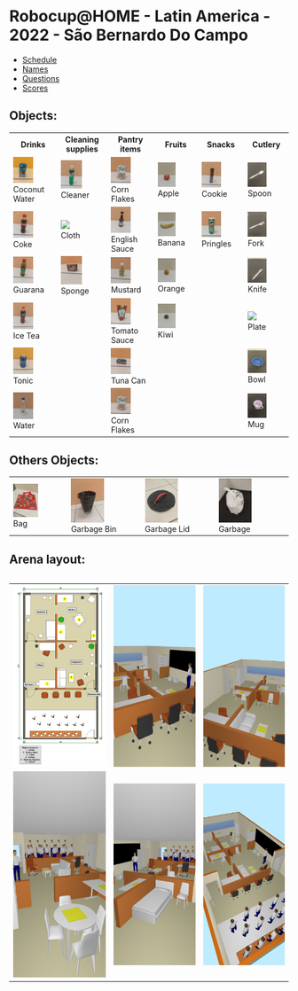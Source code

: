 # Robocup@HOME - Latin America - 2022 - São Bernardo Do Campo

- [Schedule](schedule.pdf)
- [Names](name.pdf)
- [Questions](questions.pdf)
- [Scores](scores.pdf)

## Objects:

<table>
  <tr>
    <th>Drinks</th>
    <th>Cleaning supplies</th>
    <th>Pantry items</th>
    <th>Fruits</th>
    <th>Snacks</th>
    <th>Cutlery</th>
  </tr>
  <tr>
    <td><img src="Objects/Drinks_CoconutWater.jpg" width="50%"/><br>Coconut Water</td>
    <td><img src="Objects/CleaningSupplies_Cleaner.jpg" width="50%"/><br>Cleaner</td>
    <td><img src="Objects/PantryItems_CornFlakes.jpg" width="50%"/><br>Corn Flakes</td>
    <td><img src="Objects/Fruits_Apple.jpg" width="50%"/><br>Apple</td>
    <td><img src="Objects/Snacks_Cookie.jpg" width="50%"/><br>Cookie</td>
    <td><img src="Objects/Cutlery_Spoon.jpg" width="50%"/><br>Spoon</td>
  </tr>
  <tr>
    <td><img src="Objects/Drinks_Coke.jpg" width="50%"/><br>Coke</td>
    <td><img src="Objects/CleaningSupplies_Cloth.jpg" width="50%"/><br>Cloth</td>
    <td><img src="Objects/PantryItems_EnglishSauce.jpg" width="50%"/><br>English Sauce</td>
    <td><img src="Objects/Fruits_Banana.jpg" width="50%"/><br>Banana</td>
    <td><img src="Objects/Snacks_Pringles.jpg" width="50%"/><br>Pringles</td>
    <td><img src="Objects/Cutlery_Fork.jpg" width="50%"/><br>Fork</td>
  </tr>
  <tr>
    <td><img src="Objects/Drinks_Guarana.jpg" width="50%"/><br>Guarana</td>
    <td><img src="Objects/CleaningSupplies_Sponge.jpg" width="50%"/><br>Sponge</td>
    <td><img src="Objects/PantryItems_Mustard.jpg" width="50%"/><br>Mustard</td>
    <td><img src="Objects/Fruits_Orange.jpg" width="50%"/><br>Orange</td>
    <td></td>
    <td><img src="Objects/Cutlery_knife.jpg" width="50%"/><br>Knife</td>
  </tr>
  <tr>
    <td><img src="Objects/Drinks_IceTea.jpg" width="50%"/><br>Ice Tea</td>
    <td></td>
    <td><img src="Objects/PantryItems_TomatoSauce.jpg" width="50%"/><br>Tomato Sauce</td>
    <td><img src="Objects/Fruits_Kiwi.jpg" width="50%"/><br>Kiwi</td>
    <td></td>
    <td><img src="Objects/Cutlery_Plate.jpg" width="50%"/><br>Plate</td>
  </tr>
  <tr>
    <td><img src="Objects/Drinks_Tonic.jpg" width="50%"/><br>Tonic</td>
    <td></td>
    <td><img src="Objects/PantryItems_TunaCan.jpg" width="50%"/><br>Tuna Can</td>
    <td></td>
    <td></td>
    <td><img src="Objects/Cutlery_Bowl.jpg" width="50%"/><br>Bowl</td>
  </tr>
  <tr>
    <td><img src="Objects/Drinks_Water.jpg" width="50%"/><br>Water</td>
    <td></td>
    <td><img src="Objects/PantryItems_CornFlakes.jpg" width="50%"/><br>Corn Flakes</td>
    <td></td>
    <td></td>
    <td><img src="Objects/Cutlery_Mug.jpg" width="50%"/><br>Mug</td>
  </tr>
</table>


## Others Objects:

<table>
  <tr>
    <td><img src="Objects/Bag.jpg" width="50%"/><br>Bag</td>
    <td><img src="Objects/Garbage_Bin.jpg" width="50%"/><br>Garbage Bin</td>
    <td><img src="Objects/Garbage_Lid.jpg" width="50%"/><br>Garbage Lid</td>
    <td><img src="Objects/Garbage.jpg" width="50%"/><br>Garbage</td>
  </tr>
<table>


## Arena layout:

<table>
  <tr>
    <td><img src="Arena/LARC_@home_2022_furniture.png" /></td>
    <td><img src="Arena/LARC_@home_2022_furniture_1.jpg" /></td>
    <td><img src="Arena/LARC_@home_2022_furniture_2.jpg" /></td>
  </tr>
    <tr>
    <td><img src="Arena/LARC_@home_2022_furniture_3.jpg" /></td>
    <td><img src="Arena/LARC_@home_2022_furniture_4.jpg" /></td>
    <td><img src="Arena/LARC_@home_2022_furniture_5.jpg" /></td>
  </tr>

<table>

